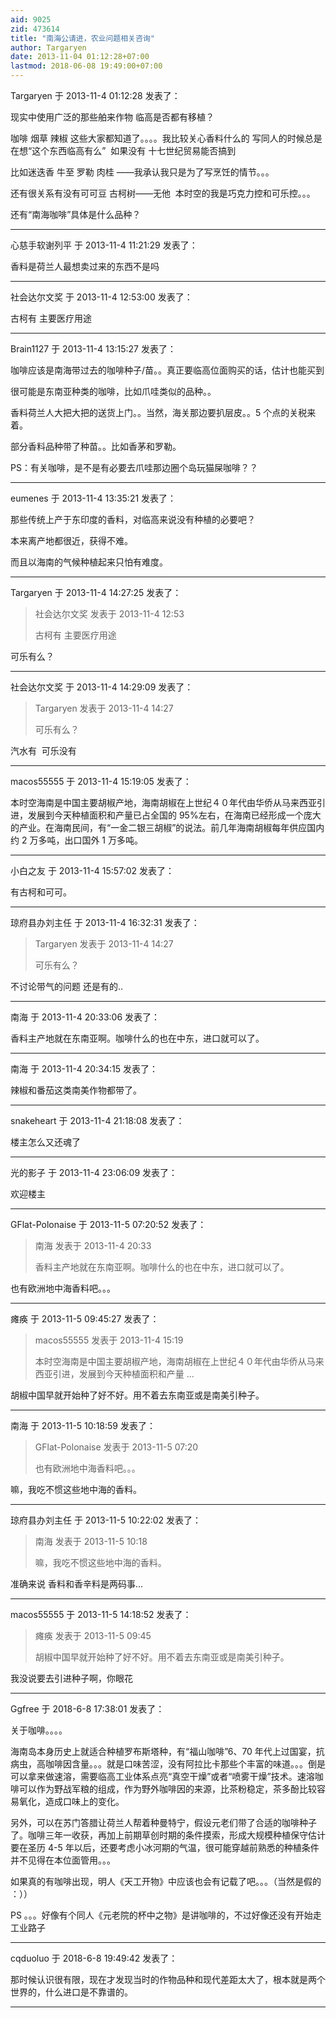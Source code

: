 ```yaml
---
aid: 9025
zid: 473614
title: "南海公请进，农业问题相关咨询"
author: Targaryen
date: 2013-11-04 01:12:28+07:00
lastmod: 2018-06-08 19:49:00+07:00
---
```


Targaryen 于 2013-11-4 01:12:28 发表了：

现实中使用广泛的那些舶来作物 临高是否都有移植？

咖啡 烟草 辣椒 这些大家都知道了。。。。我比较关心香料什么的 写同人的时候总是在想“这个东西临高有么”&nbsp;&nbsp;如果没有 十七世纪贸易能否搞到

比如迷迭香 牛至 罗勒 肉桂 ——我承认我只是为了写烹饪的情节。。。

还有很关系有没有可可豆 古柯树——无他&nbsp;&nbsp;本时空的我是巧克力控和可乐控。。。

还有“南海咖啡”具体是什么品种？&nbsp; &nbsp;

---

心慈手软谢列平 于 2013-11-4 11:21:29 发表了：

香料是荷兰人最想卖过来的东西不是吗

---

社会达尔文奖 于 2013-11-4 12:53:00 发表了：

古柯有 主要医疗用途

---

Brain1127 于 2013-11-4 13:15:27 发表了：

咖啡应该是南海带过去的咖啡种子/苗。。真正要临高位面购买的话，估计也能买到

很可能是东南亚种类的咖啡，比如爪哇类似的品种。。

香料荷兰人大把大把的送货上门。。当然，海关那边要扒层皮。。5 个点的关税来着。

部分香料品种带了种苗。。比如香茅和罗勒。

PS：有关咖啡，是不是有必要去爪哇那边圈个岛玩猫屎咖啡？？

---

eumenes 于 2013-11-4 13:35:21 发表了：

那些传统上产于东印度的香料，对临高来说没有种植的必要吧？

本来离产地都很近，获得不难。

而且以海南的气候种植起来只怕有难度。

---

Targaryen 于 2013-11-4 14:27:25 发表了：

> 社会达尔文奖 发表于 2013-11-4 12:53
>
> 古柯有 主要医疗用途

可乐有么？

---

社会达尔文奖 于 2013-11-4 14:29:09 发表了：

> Targaryen 发表于 2013-11-4 14:27
>
> 可乐有么？

汽水有&nbsp;&nbsp;可乐没有

---

macos55555 于 2013-11-4 15:19:05 发表了：

本时空海南是中国主要胡椒产地，海南胡椒在上世纪４０年代由华侨从马来西亚引进，发展到今天种植面积和产量已占全国的 95%左右，在海南已经形成一个庞大的产业。在海南民间，有“一金二银三胡椒”的说法。前几年海南胡椒每年供应国内约 2 万多吨，出口国外 1 万多吨。

---

小白之友 于 2013-11-4 15:57:02 发表了：

有古柯和可可。

---

琼府县办刘主任 于 2013-11-4 16:32:31 发表了：

> Targaryen 发表于 2013-11-4 14:27
>
> 可乐有么？

不讨论带气的问题 还是有的..

---

南海 于 2013-11-4 20:33:06 发表了：

香料主产地就在东南亚啊。咖啡什么的也在中东，进口就可以了。

---

南海 于 2013-11-4 20:34:15 发表了：

辣椒和番茄这类南美作物都带了。

---

snakeheart 于 2013-11-4 21:18:08 发表了：

楼主怎么又还魂了

---

光的影子 于 2013-11-4 23:06:09 发表了：

欢迎楼主

---

GFlat-Polonaise 于 2013-11-5 07:20:52 发表了：

> 南海 发表于 2013-11-4 20:33
>
> 香料主产地就在东南亚啊。咖啡什么的也在中东，进口就可以了。

也有欧洲地中海香料吧。。。

---

瘫痪 于 2013-11-5 09:45:27 发表了：

> macos55555 发表于 2013-11-4 15:19
>
> 本时空海南是中国主要胡椒产地，海南胡椒在上世纪４０年代由华侨从马来西亚引进，发展到今天种植面积和产量 ...

胡椒中国早就开始种了好不好。用不着去东南亚或是南美引种子。

---

南海 于 2013-11-5 10:18:59 发表了：

> GFlat-Polonaise 发表于 2013-11-5 07:20
>
> 也有欧洲地中海香料吧。。。

嘛，我吃不惯这些地中海的香料。

---

琼府县办刘主任 于 2013-11-5 10:22:02 发表了：

> 南海 发表于 2013-11-5 10:18
>
> 嘛，我吃不惯这些地中海的香料。

准确来说 香料和香辛料是两码事...

---

macos55555 于 2013-11-5 14:18:52 发表了：

> 瘫痪 发表于 2013-11-5 09:45
>
> 胡椒中国早就开始种了好不好。用不着去东南亚或是南美引种子。

我没说要去引进种子啊，你眼花

---

Ggfree 于 2018-6-8 17:38:01 发表了：

关于咖啡。。。。

海南岛本身历史上就适合种植罗布斯塔种，有“福山咖啡”6、70 年代上过国宴，抗病虫，高咖啡因含量。。。就是口味苦涩，没有阿拉比卡那些个丰富的味道。。。倒是可以拿来做速溶，需要临高工业体系点亮“真空干燥”或者“喷雾干燥”技术。速溶咖啡可以作为野战军粮的组成，作为野外咖啡因的来源，比茶粉稳定，茶多酚比较容易氧化，造成口味上的变化。

另外，可以在苏门答腊让荷兰人帮着种曼特宁，假设元老们带了合适的咖啡种子了。咖啡三年一收获，再加上前期草创时期的条件摸索，形成大规模种植保守估计要在圣历 4-5 年以后，还要考虑小冰河期的气温，很可能穿越前熟悉的种植条件并不见得在本位面管用。。。

如果真的有咖啡出现，明人《天工开物》中应该也会有记载了吧。。。（当然是假的 ：））

PS 。。。好像有个同人《元老院的杯中之物》是讲咖啡的，不过好像还没有开始走工业路子

---

cqduoluo 于 2018-6-8 19:49:42 发表了：

那时候认识很有限，现在才发现当时的作物品种和现代差距太大了，根本就是两个世界的，什么进口是不靠谱的。

---
